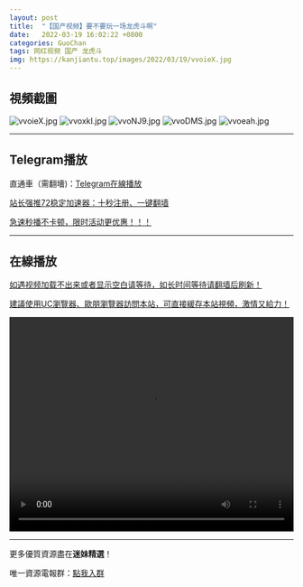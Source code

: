 ```yaml
---
layout: post
title:  "【国产视频】要不要玩一场龙虎斗啊"
date:   2022-03-19 16:02:22 +0800
categories: GuoChan
tags: 网红视频 国产 龙虎斗
img: https://kanjiantu.top/images/2022/03/19/vvoieX.jpg
---
```



## 視頻截圖

![vvoieX.jpg](https://kanjiantu.top/images/2022/03/19/vvoieX.jpg)
![vvoxkI.jpg](https://kanjiantu.top/images/2022/03/19/vvoxkI.jpg)
![vvoNJ9.jpg](https://kanjiantu.top/images/2022/03/19/vvoNJ9.jpg)
![vvoDMS.jpg](https://kanjiantu.top/images/2022/03/19/vvoDMS.jpg)
![vvoeah.jpg](https://kanjiantu.top/images/2022/03/19/vvoeah.jpg)

* * *
## Telegram播放

直通車（需翻墻)：[Telegram在線播放](https://t.me/mimeijingxuan/221)

<u>站长强推72稳定加速器：[十秒注册、一键翻墙](https://72vpn.xyz/#/register?code=mimei) </u>


<u>急速秒播不卡顿，限时活动更优惠！！！</u>
* * *
## 在線播放
<u>如遇视频加载不出来或者显示空白请等待，如长时间等待请翻墙后刷新！</u>

<u>建議使用UC瀏覽器、歐朋瀏覽器訪問本站，可直接緩存本站視頻，激情又給力！</u>
<center><video src="https://cdn.publer.io/uploads/videos/62449915db27977586aabe45/98ffd3b5fd204732088fe6325a01610a.mp4" width="100%" height="380px" controls="controls"></video></center>

* * *
更多優質資源盡在**迷妹精選**！

唯一資源電報群：[點我入群](https://t.me/mimeijingxuan)


